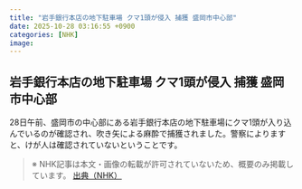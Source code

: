 ```yaml
---
title: "岩手銀行本店の地下駐車場 クマ1頭が侵入 捕獲 盛岡市中心部"
date: 2025-10-28 03:16:55 +0900
categories: [NHK]
image: 
---
```

## 岩手銀行本店の地下駐車場 クマ1頭が侵入 捕獲 盛岡市中心部

28日午前、盛岡市の中心部にある岩手銀行本店の地下駐車場にクマ1頭が入り込んでいるのが確認され、吹き矢による麻酔で捕獲されました。警察によりますと、けが人は確認されていないということです。

> ※ NHK記事は本文・画像の転載が許可されていないため、概要のみ掲載しています。
[出典（NHK）](http://www3.nhk.or.jp/news/html/20251028/k10014961271000.html)
